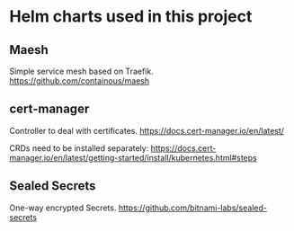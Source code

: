 # Helm charts used in this project

## Maesh
Simple service mesh based on Traefik. https://github.com/containous/maesh

## cert-manager
Controller to deal with certificates. https://docs.cert-manager.io/en/latest/

CRDs need to be installed separately: https://docs.cert-manager.io/en/latest/getting-started/install/kubernetes.html#steps

## Sealed Secrets
One-way encrypted Secrets. https://github.com/bitnami-labs/sealed-secrets
